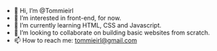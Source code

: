 - 👋 Hi, I’m @Tommieirl
- 👀 I’m interested in front-end, for now.
- 🌱 I’m currently learning HTML, CSS and Javascript.
- 💞️ I’m looking to collaborate on building basic websites from scratch.
- 📫 How to reach me: tommieirl@gmail.com

